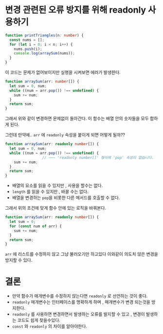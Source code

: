 # 변경 관련된 오류 방지를 위해 readonly 사용하기

```ts
function printTriangles(n: number) {
  const nums = [];
  for (let i = 0; i < n; i++) {
    nums.push(i);
    console.log(arraySum(nums));
  }
}
```

이 코드는 문제가 없어보이지만 실행을 시켜보면 에러가 발생한다.

```ts
function arraySum(arr: number[]) {
  let sum = 0, num;
  while ((num = arr.pop()) !== undefined) {
    sum += num;
  }
  return sum;
}
```

그래서 위와 같이 변경하면 문제없이 돌아간다.
이 함수는 배열 안의 숫자들을 모두 합하게 된다.

그런데 만약에.. `arr` 에 `readonly` 속성을 붙이게 되면 어떻게 될까??
```ts
function arraySum(arr: readonly number[]) {
  let sum = 0, num;
  while ((num = arr.pop()) !== undefined) {
                 // ~~~ 'readonly number[]' 형식에 'pop' 속성이 없습니다.
    sum += num;
  }
  return sum;
}
```

- 배열의 요소를 읽을 수 있지만 , 사용을 할수는 없다.
- `length` 를 읽을 수 있지만 , 바꿀 수는 없다.
- 배열을 변경하는 `pop`을 비롯한 다른 메서드를 호출할 수 없다.

그래서 위의 조건에 맞게 함수 안에 있는 로직을 바꿔본다.

```ts
function arraySum(arr: readonly number[]) {
  let sum = 0;
  for (const num of arr) {
    sum += num;
  }
  return sum;
}
```
`arr` 에 리스트를 수정하지 않고 그냥 불러오기만 하고있다
이와같이 의도치 않은 변경을 방지할 수 있다.

# 결론

- 만약 함수가 매개변수를 수정하지 않는다면 `readonly` 로 선언하는 것이 좋다.
- `readonly` 매개변수는 인터페이스를 명확하게 하며 , 매개변수가 변경 되는것을 방지한다.
- `readonly` 를 사용하면 변경하면서 발생하는 오류를 발지할 수 있고 , 변경이 발생하는 코드도 쉽게 찾을수있다.
- `const` 와 `readonly` 의 차이를 알아야한다.